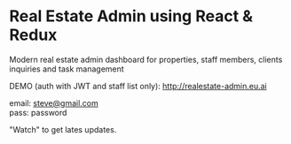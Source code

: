 # Real Estate Admin using React & Redux 

Modern real estate admin dashboard for properties, staff members, clients inquiries and task management

DEMO (auth with JWT and staff list only): http://realestate-admin.eu.ai

email: steve@gmail.com<br/>
pass: password

"Watch" to get lates updates.
